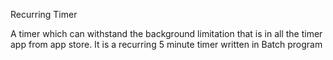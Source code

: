 Recurring Timer

A timer which can withstand the background limitation that is in all the timer app from app store.
It is a recurring 5 minute timer written in Batch program
